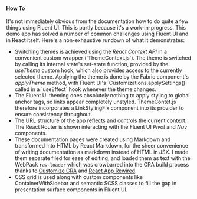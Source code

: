 #### How To

It's not immediately obvious from the documentation how to
do quite a few things using Fluent UI. This is partly
because it's a work-in-progress. This demo app has solved a
number of common challenges using Fluent UI and in React itself. Here's a non-exhaustive rundown of what it demonstrates:

-   Switching themes is achieved using the _React Context API_ in a convenient custom wrapper (\`ThemeContext.js\`). The theme is switched by calling its internal state's set-state function, provided by the _useTheme_ custom hook, which also provides access to the currently selected theme. Applying the theme is done by the Fabric component's _applyTheme_ method, with Fluent UI's \`Customizations.applySettings()\` called in a \`useEffect\` hook whenever the theme changes.
-   The Fluent UI theming does absolutely nothing to apply styling to global anchor tags, so links appear completely unstyled. ThemeContet.js therefore incorporates a LinkStylingFix component into its provider to ensure consistency throughout.
-   The URL structure of the app reflects and controls the current context. The React Router is shown interacting with the Fluent UI _Pivot_ and _Nav_ components.
-   These documentation pages were created using Markdown and transformed into HTML by React Markdown, for the sheer convenience of writing documentation as markdown instead of HTML in JSX. I made them separate filed for ease of editing, and loaded them as text with the WebPack `raw-loader` which was crowbarred into the CRA build process thanks to [Customize CRA](https://github.com/arackaf/customize-cra/) and [React App Rewired](https://github.com/timarney/react-app-rewired/).
-   CSS grid is used along with custom components like ContainerWithSidebar and semantic SCSS classes to fill the gap in presentation surface components in Fluent UI.
